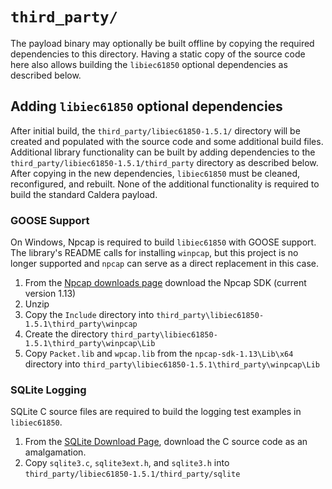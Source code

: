 # `third_party/`

The payload binary may optionally be built offline by copying the required dependencies to this directory. Having a static copy of the source code here also allows building the `libiec61850` optional dependencies as described below.

## Adding `libiec61850` optional dependencies

After initial build, the `third_party/libiec61850-1.5.1/` directory will be created and populated with the source code and some additional build files. Additional library functionality can be built by adding dependencies to the `third_party/libiec61850-1.5.1/third_party` directory as described below. After copying in the new dependencies, `libiec61850` must be cleaned, reconfigured, and rebuilt. None of the additional functionality is required to build the standard Caldera payload.

### GOOSE Support
On Windows, Npcap is required to build `libiec61850` with GOOSE support. The library's README calls for installing `winpcap`, but this project is no longer supported and `npcap` can serve as a direct replacement in this case. 
1. From the [Npcap downloads page](https://npcap.com/#download) download the Npcap SDK (current version 1.13)
2. Unzip
3. Copy the `Include` directory into `third_party\libiec61850-1.5.1\third_party\winpcap`
4. Create the directory `third_party\libiec61850-1.5.1\third_party\winpcap\Lib`
5. Copy `Packet.lib` and `wpcap.lib` from the `npcap-sdk-1.13\Lib\x64` directory into `third_party\libiec61850-1.5.1\third_party\winpcap\Lib`

### SQLite Logging
SQLite C source files are required to build the logging test examples in `libiec61850`.
1. From the [SQLite Download Page](https://www.sqlite.org/download.html), download the C source code as an amalgamation.
2. Copy `sqlite3.c`, `sqlite3ext.h`, and `sqlite3.h` into `third_party/libiec61850-1.5.1/third_party/sqlite`
